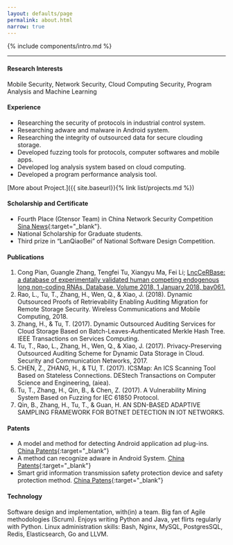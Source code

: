 ```yaml
---
layout: defaults/page
permalink: about.html
narrow: true
---
```


{% include components/intro.md %}

<hr/>

#### Research Interests

 Mobile Security, Network Security, Cloud Computing Security, Program Analysis and Machine Learning

#### Experience

- Researching the security of protocols in industrial control system.
- Researching adware and malware in Android system.
- Researching the integrity of outsourced data for secure clouding storage.
- Developed fuzzing tools for protocols, computer softwares and mobile apps.
- Developed log analysis system based on cloud computing.
- Developed a program performance analysis tool.

[More about Project.]({{ site.baseurl}}{% link list/projects.md %})

#### Scholarship and Certificate

- Fourth Place (Gtensor Team) in China Network Security Competition [Sina News](http://tech.sina.com.cn/2017-05-24/doc-ifyfkqwe0980996.shtml){:target="_blank"}.
- National Scholarship for Graduate students.
- Third prize in “LanQiaoBei” of National Software Design Competition.

#### Publications
1. Cong Pian, Guangle Zhang, Tengfei Tu, Xiangyu Ma, Fei Li; [LncCeRBase: a database of experimentally validated human competing endogenous long non-coding RNAs, Database, Volume 2018, 1 January 2018, bay061.](https://doi.org/10.1093/database/bay061)
2. Rao, L., Tu, T., Zhang, H., Wen, Q., & Xiao, J. (2018). Dynamic Outsourced Proofs of Retrievability Enabling Auditing Migration for Remote Storage Security. Wireless Communications and Mobile Computing, 2018.
3. Zhang, H., & Tu, T. (2017). Dynamic Outsourced Auditing Services for Cloud Storage Based on Batch-Leaves-Authenticated Merkle Hash Tree. IEEE Transactions on Services Computing.
4. Tu, T., Rao, L., Zhang, H., Wen, Q., & Xiao, J. (2017). Privacy-Preserving Outsourced Auditing Scheme for Dynamic Data Storage in Cloud. Security and Communication Networks, 2017.
5. CHEN, Z., ZHANG, H., & TU, T. (2017). ICSMap: An ICS Scanning Tool Based on Stateless Connections. DEStech Transactions on Computer Science and Engineering, (aiea).
6. Tu, T., Zhang, H., Qin, B., & Chen, Z. (2017). A Vulnerability Mining System Based on Fuzzing for IEC 61850 Protocol.
7. Qin, B., Zhang, H., Tu, T., & Guan, H. AN SDN-BASED ADAPTIVE SAMPLING FRAMEWORK FOR BOTNET DETECTION IN IOT NETWORKS.

#### Patents

- A model and method for detecting Android application ad plug-ins. [China Patents](http://www.soopat.com/Patent/201710139933){:target="_blank"}
- A method can recognize adware in Android System. [China Patents](http://www.soopat.com/Patent/201610647400){:target="_blank"}
- Smart grid information transmission safety protection device and safety protection method. [China Patens](http://www.soopat.com/Patent/201710722821){:target="_blank"}

#### Technology

Software design and implementation, with(in) a team.  Big fan of Agile methodologies (Scrum). Enjoys writing Python and Java, yet flirts regularly with Python. Linux administration skills: Bash, Nginx, MySQL, PostgresSQL, Redis, Elasticsearch, Go and LLVM.
